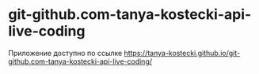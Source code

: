 # git-github.com-tanya-kostecki-api-live-coding

Приложение доступно по ссылке
https://tanya-kostecki.github.io/git-github.com-tanya-kostecki-api-live-coding/
